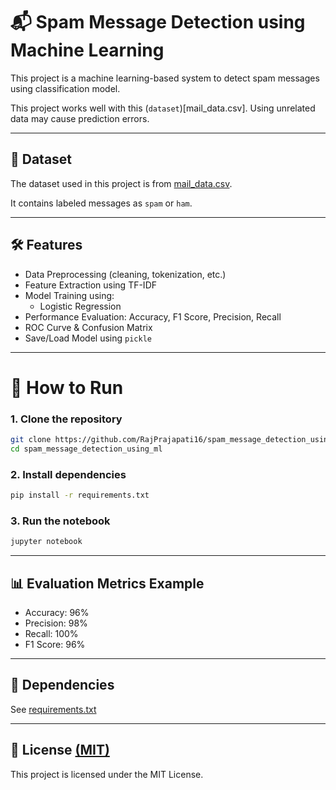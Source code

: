 # 📬 Spam Message Detection using Machine Learning

This project is a machine learning-based system to detect spam messages using classification model.

This project works well with this (`dataset`)[mail_data.csv]. Using unrelated data may cause prediction errors.

---

## 📁 Dataset

The dataset used in this project is from [mail_data.csv](mail_data.csv). 

It contains labeled messages as `spam` or `ham`.

---

## 🛠️ Features

- Data Preprocessing (cleaning, tokenization, etc.)
- Feature Extraction using TF-IDF
- Model Training using:
  - Logistic Regression
- Performance Evaluation: Accuracy, F1 Score, Precision, Recall
- ROC Curve & Confusion Matrix
- Save/Load Model using `pickle`

---

# 🧪 How to Run

### 1. Clone the repository

```bash
git clone https://github.com/RajPrajapati16/spam_message_detection_using_ml.git
cd spam_message_detection_using_ml
```

### 2. Install dependencies

```bash
pip install -r requirements.txt
```

### 3. Run the notebook

```bash
jupyter notebook
```

---

## 📊 Evaluation Metrics Example

- Accuracy: 96%
- Precision: 98%
- Recall: 100%
- F1 Score: 96%

---

## 📌 Dependencies

See [requirements.txt](requirements.txt)

---

## 📜 License [(MIT)](LICENSE)

This project is licensed under the MIT License.
